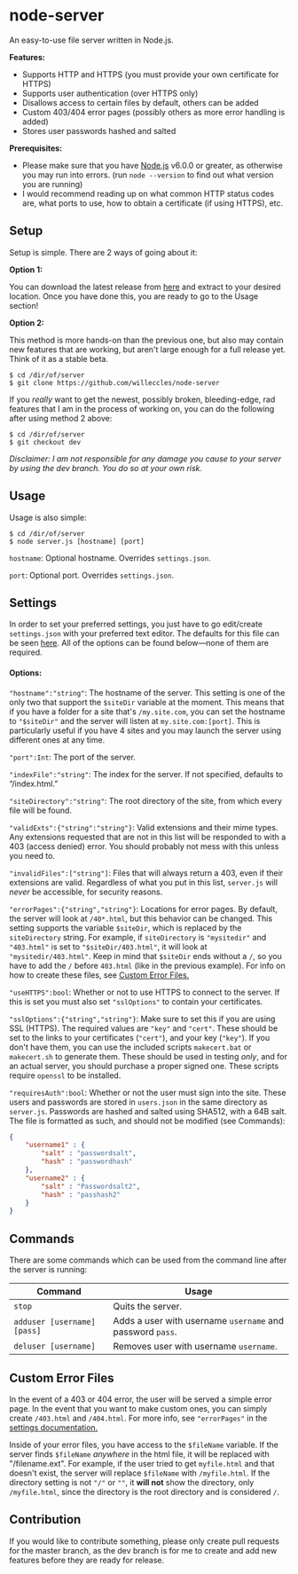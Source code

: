 # node-server
An easy-to-use file server written in Node.js.

**Features:**

- Supports HTTP and HTTPS (you must provide your own certificate for HTTPS)
- Supports user authentication (over HTTPS only)
- Disallows access to certain files by default, others can be added
- Custom 403/404 error pages (possibly others as more error handling is added)
- Stores user passwords hashed and salted

**Prerequisites:**

- Please make sure that you have [Node.js](https://nodejs.org) v6.0.0 or greater, as otherwise you may run into errors. (run `node --version` to find out what version you are running)
- I would recommend reading up on what common HTTP status codes are, what ports to use, how to obtain a certificate (if using HTTPS), etc.

## Setup
Setup is simple. There are 2 ways of going about it:

**Option 1:**

You can download the latest release from [here](https://github.com/WillEccles/node-server/releases/latest) and extract to your desired location. Once you have done this, you are ready to go to the Usage section!

**Option 2:**

This method is more hands-on than the previous one, but also may contain new features that are working, but aren't large enough for a full release yet. Think of it as a stable beta.

```
$ cd /dir/of/server
$ git clone https://github.com/willeccles/node-server
```

If you *really* want to get the newest, possibly broken, bleeding-edge, rad features that I am in the process of working on, you can do the following after using method 2 above:

```
$ cd /dir/of/server
$ git checkout dev
```

*Disclaimer: I am not responsible for any damage you cause to your server by using the dev branch. You do so at your own risk.*

## Usage
Usage is also simple:

```
$ cd /dir/of/server
$ node server.js [hostname] [port]
```

`hostname`: Optional hostname. Overrides `settings.json`.

`port`: Optional port. Overrides `settings.json`.

## Settings
In order to set your preferred settings, you just have to go edit/create `settings.json` with your preferred text editor. The defaults for this file can be seen [here](/settings.json). All of the options can be found below—none of them are required.

#### Options:
`"hostname":"string"`: The hostname of the server. This setting is one of the only two that support the `$siteDir` variable at the moment. This means that if you have a folder for a site that's `/my.site.com`, you can set the hostname to `"$siteDir"` and the server will listen at `my.site.com:[port]`. This is particularly useful if you have 4 sites and you may launch the server using different ones at any time.

`"port":Int`: The port of the server.

`"indexFile":"string"`: The index for the server. If not specified, defaults to “/index.html.”

`"siteDirectory":"string"`: The root directory of the site, from which every file will be found.

`"validExts":{"string":"string"}`: Valid extensions and their mime types. Any extensions requested that are not in this list will be responded to with a 403 (access denied) error. You should probably not mess with this unless you need to.

`"invalidFiles":["string"]`: Files that will always return a 403, even if their extensions are valid. Regardless of what you put in this list, `server.js` will *never* be accessible, for security reasons.

`"errorPages":{"string","string"}`: Locations for error pages. By default, the server will look at `/40*.html`, but this behavior can be changed. This setting supports the variable `$siteDir`, which is replaced by the `siteDirectory` string. For example, if `siteDirectory` is `"mysitedir"` and `"403.html"` is set to `"$siteDir/403.html"`, it will look at `"mysitedir/403.html"`. Keep in mind that `$siteDir` ends without a `/`, so you have to add the `/` before `403.html` (like in the previous example). For info on how to create these files, see [Custom Error Files.](https://github.com/WillEccles/node-server#custom-error-files)

`"useHTTPS":bool`: Whether or not to use HTTPS to connect to the server. If this is set you must also set `"sslOptions"` to contain your certificates.

`"sslOptions":{"string","string"}`: Make sure to set this if you are using SSL (HTTPS). The required values are `"key"` and `"cert"`. These should be set to the links to your certificates (`"cert"`), and your key (`"key"`). If you don't have them, you can use the included scripts `makecert.bat` or `makecert.sh` to generate them. These should be used in testing *only*, and for an actual server, you should purchase a proper signed one. These scripts require `openssl` to be installed.

`"requiresAuth":bool`: Whether or not the user must sign into the site. These users and passwords are stored in `users.json` in the same directory as `server.js`. Passwords are hashed and salted using SHA512, with a 64B salt. The file is formatted as such, and should not be modified (see Commands):

```json
{
	"username1" : {
		"salt" : "passwordsalt",
		"hash" : "passwordhash"
	},
	"username2" : {
		"salt" : "Passwordsalt2",
		"hash" : "passhash2"
	}
}
```

## Commands
There are some commands which can be used from the command line after the server is running:

| Command | Usage |
| --- | --- |
| `stop` | Quits the server. |
| `adduser [username] [pass]` | Adds a user with username `username` and password `pass`. |
| `deluser [username]` | Removes user with username `username`. |

## Custom Error Files
In the event of a 403 or 404 error, the user will be served a simple error page. In the event that you want to make custom ones, you can simply create `/403.html` and `/404.html`. For more info, see `"errorPages"` in the [settings documentation.](https://github.com/WillEccles/node-server#settings)

Inside of your error files, you have access to the `$fileName` variable. If the server finds `$fileName` *anywhere* in the html file, it will be replaced with "/filename.ext". For example, if the user tried to get `myfile.html` and that doesn't exist, the server will replace `$fileName` with `/myfile.html`. If the directory setting is not `"/"` or `""`, it **will not** show the directory, only `/myfile.html`, since the directory is the root directory and is considered  `/`.

## Contribution
If you would like to contribute something, please only create pull requests for the master branch, as the dev branch is for me to create and add new features before they are ready for release.

